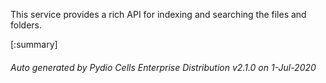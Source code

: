 






This service provides a rich API for indexing and searching the files and folders.

[:summary]

###### Auto generated by Pydio Cells Enterprise Distribution v2.1.0 on 1-Jul-2020
